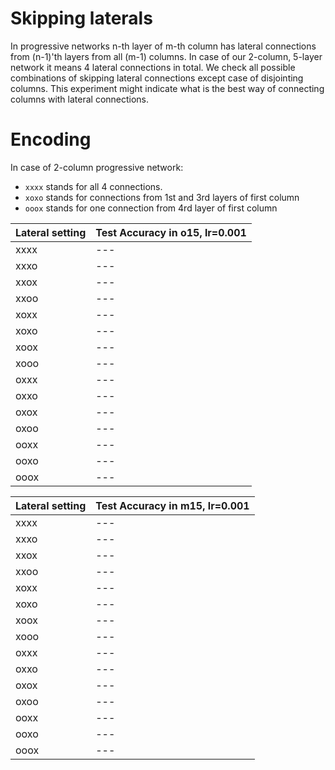 # Skipping laterals

In progressive networks n-th layer of m-th column has lateral connections from (n-1)'th layers from all (m-1) columns. In case of our 2-column, 5-layer network it means 4 lateral connections in total. We check all possible combinations of skipping lateral connections except case of disjointing columns. This experiment might indicate what is the best way of connecting columns with lateral connections.

# Encoding

In case of 2-column progressive network:

- `xxxx` stands for all 4 connections.
- `xoxo` stands for connections from 1st and 3rd layers of first column
- `ooox` stands for one connection from 4rd layer of first column

Lateral setting | Test Accuracy in o15, lr=0.001
--- | ---
xxxx | ---
xxxo | ---
xxox | ---
xxoo | ---
xoxx | ---
xoxo | ---
xoox | ---
xooo | ---
oxxx | ---
oxxo | ---
oxox | ---
oxoo | ---
ooxx | ---
ooxo | ---
ooox | ---

Lateral setting | Test Accuracy in m15, lr=0.001
--- | ---
xxxx | ---
xxxo | ---
xxox | ---
xxoo | ---
xoxx | ---
xoxo | ---
xoox | ---
xooo | ---
oxxx | ---
oxxo | ---
oxox | ---
oxoo | ---
ooxx | ---
ooxo | ---
ooox | ---
